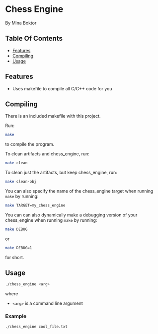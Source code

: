 # Chess Engine

By Mina Boktor

## Table Of Contents

- [Features](#features)
- [Compiling](#compiling)
- [Usage](#usage)

## Features

- Uses makefile to compile all C/C++ code for you

## Compiling

There is an included makefile with this project.

Run:

```sh
make
```

to compile the program.

To clean artifacts and chess_engine, run:

```sh
make clean
```

To clean just the artifacts, but keep chess_engine, run:

```sh
make clean-obj
```

You can also specify the name of the chess_engine target when running `make` by running:

```sh
make TARGET=my_chess_engine
```

You can can also dynamically make a debugging version of your chess_engine when running `make` by running:

```sh
make DEBUG
```

or

```sh
make DEBUG=1
```

for short.

## Usage

```sh
./chess_engine <arg>
```

where

- `<arg>` is a command line argument

### Example

```bash
./chess_engine cool_file.txt
```

